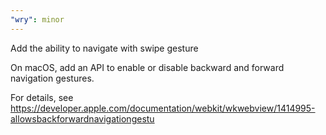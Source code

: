 ```yaml
---
"wry": minor
---
```


Add the ability to navigate with swipe gesture

On macOS, add an API to enable or disable backward and forward navigation gestures.

For details, see <https://developer.apple.com/documentation/webkit/wkwebview/1414995-allowsbackforwardnavigationgestu>
